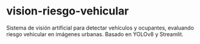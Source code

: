 # vision-riesgo-vehicular
Sistema de visión artificial para detectar vehículos y ocupantes, evaluando riesgo vehicular en imágenes urbanas. Basado en YOLOv8 y Streamlit.
